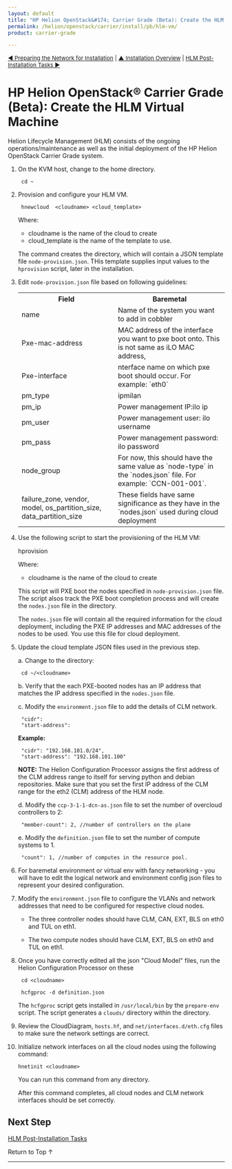 ```yaml
---
layout: default
title: "HP Helion OpenStack&#174; Carrier Grade (Beta): Create the HLM Virtual Machine"
permalink: /helion/openstack/carrier/install/pb/hlm-vm/
product: carrier-grade

---
```

<!--UNDER REVISION-->


<script>

function PageRefresh {
onLoad="window.refresh"
}

PageRefresh();

</script>

<p style="font-size: small;"><a href="/helion/openstack/carrier/install/pb/network/prepare/">&#9664; Preparing the Network for Installation</a> | <a href="/helion/openstack/carrier/install/pb/overview/">&#9650; Installation Overview</a> | <a href="/helion/openstack/carrier/install/pb/workarounds/"> HLM Post-Installation Tasks &#9654;</a> </p> 



# HP Helion OpenStack&#174; Carrier Grade (Beta):  Create the HLM Virtual Machine

Helion Lifecycle Management (HLM) consists of the ongoing operations/maintenance as well as the initial deployment of the HP Helion OpenStack Carrier Grade system.

1. On the KVM host, change to the home directory.

		cd ~

2. Provision and configure your HLM VM.

		hnewcloud  <cloudname> <cloud_template>

	Where:
	* cloudname is the name of the cloud to create
	* cloud_template is the name of the template to use.

	The command creates the <cloudname> directory, which will contain a JSON template file `node-provision.json`. THis template supplies input values to the `hprovision` script, later in the installation. 

3. Edit `node-provision.json` file based on following guidelines:

	<table>
	<tr><th>Field</th><th>Baremetal</th></tr>
	<tr><td>name</td><td>Name of the system you want to add in cobbler</td></tr>
	<tr><td>Pxe-mac-address</td><td>MAC address of the interface you want to pxe boot onto. This is not same as iLO MAC address,</td></tr>
	<tr><td>Pxe-interface</td><td>nterface name on which pxe boot should occur. For example: `eth0`</td></tr>
	<tr><td>pm_type</td><td>ipmilan
	<tr><td>pm_ip</td><td>Power management IP:ilo ip</td></tr>
	<tr><td>pm_user</td><td>Power management user: ilo username</td></tr>
	<tr><td>pm_pass</td><td>Power management password: ilo password</td></tr>
	<tr><td>node_group</td><td>For now, this should have the same value as `node-type` in the `nodes.json` file. For example: `CCN-001-001`.</td></tr>
	<tr><td>failure_zone, vendor, model, os_partition_size, data_partition_size</td><td>These fields have same significance as they have in the `nodes.json` used during cloud deployment</td></tr>
	</table>

4. Use the following script to start the provisioning of the HLM VM:

	hprovision <cloudname>

	Where:
	* cloudname is the name of the cloud to create

	This script will PXE boot the nodes specified in `node-provision.json` file. The script alsos track the PXE boot completion process and will create the `nodes.json` file in the <cloudname> directory. 

	The `nodes.json` file will contain all the required information for the cloud deployment, including the PXE IP addresses and MAC addresses of the nodes to be used. You use this file for cloud deployment.

5. Update the cloud template JSON files used in the previous step.

	a. Change to the <cloudname> directory:

		cd ~/<cloudname>

	b. Verify that the each PXE-booted nodes has an IP address that matches the IP address specified in the `nodes.json` file.

	c. Modify the `environment.json` file to add the details of CLM network. 

		"cidr": 
		"start-address": 

	**Example:**

		"cidr": "192.168.101.0/24",
		"start-address": "192.168.101.100"

	**NOTE:** The Helion Configuration Processor assigns the first address of the CLM address range to itself for serving python and debian repositories. Make sure that you set the first IP address of the CLM range for the eth2 (CLM) address of the HLM node.

	d. Modify the `ccp-3-1-1-dcn-as.json` file to set the number of overcloud controllers to 2:

		"member-count": 2, //number of controllers on the plane

	e. Modify the `definition.json` file to set the number of compute systems to 1.

		"count": 1, //number of computes in the resource pool.


6. For baremetal environment or virtual env with fancy networking - you will have to edit the logical network and environment config json files to represent your desired configuration.

7. Modify the `environment.json` file to configure the VLANs and network addresses that need to be configured for respective cloud nodes. 

	* The three controller nodes should have CLM, CAN, EXT, BLS on eth0 and TUL on eth1. 
	
	* The two compute nodes should have CLM, EXT, BLS on eth0 and TUL on eth1.  

8. Once you have correctly edited all the json "Cloud Model" files, run the Helion Configuration Processor on these

		cd <cloudname> 

		hcfgproc -d definition.json

	The `hcfgproc` script gets installed in `/usr/local/bin` by the `prepare-env` script. The script generates a `clouds/` directory within the <cloudname> directory.

9. Review the CloudDiagram, `hosts.hf`, and `net/interfaces.d/eth.cfg` files to make sure the network settings are correct.

10. Initialize network interfaces on all the cloud nodes using the following command:

		hnetinit <cloudname> 

	You can run this command from any directory. 

	After this command completes, all cloud nodes and CLM network interfaces should be set correctly. 



## Next Step

[HLM Post-Installation Tasks](/helion/openstack/carrier/install/pb/workarounds/)

<a href="#top" style="padding:14px 0px 14px 0px; text-decoration: none;"> Return to Top &#8593; </a>

---


